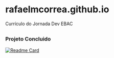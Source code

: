 # rafaelmcorrea.github.io
Currículo do Jornada Dev EBAC
##

### Projeto Concluido
  
  [![Readme Card](https://github-readme-stats.vercel.app/api/pin/?username=rafaelmcorrea&repo=rafaelmcorrea.github.io)](https://rafaelmcorrea.github.io)
  
  ##
